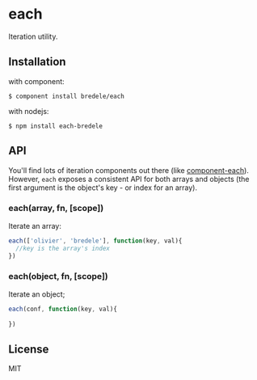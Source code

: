# each

  Iteration utility.

## Installation

with component:

    $ component install bredele/each

with nodejs:

    $ npm install each-bredele

## API

You'll find lots of iteration components out there (like [component-each](https://github.com/component/each)). However, `each` exposes a consistent API for both arrays and objects (the first argument is the object's key - or index for an array).


### each(array, fn, [scope])

  Iterate an array:

```js
each(['olivier', 'bredele'], function(key, val){
  //key is the array's index
})
```

### each(object, fn, [scope])

  Iterate an object;

```js
each(conf, function(key, val){
  
})
```


## License

  MIT
